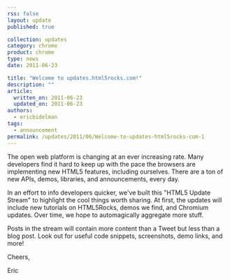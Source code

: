 ```yaml
---
rss: false
layout: update
published: true

collection: updates
category: chrome
product: chrome
type: news
date: 2011-06-23

title: "Welcome to updates.html5rocks.com!"
description: ""
article:
  written_on: 2011-06-23
  updated_on: 2011-06-23
authors:
  - ericbidelman
tags:
  - announcement
permalink: /updates/2011/06/Welcome-to-updates-html5rocks-com-1
---
```

The open web platform is changing at an ever increasing rate. Many developers find it hard to keep up with the pace the browsers are implementing new HTML5 features, including ourselves. There are a ton of new APIs, demos, libraries, and announcements, every day. 

In an effort to info developers quicker, we've built this "HTML5 Update Stream" to highlight the cool things worth sharing. At first, the updates will include new tutorials on HTML5Rocks, demos we find, and Chromium updates. Over time, we hope to automagically aggregate more stuff. 

Posts in the stream will contain more content than a Tweet but less than a blog post. Look out for useful code snippets, screenshots, demo links, and more! 

Cheers,

Eric
